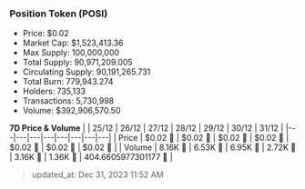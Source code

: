
  ### Position Token (POSI)
  - Price: $0.02
  - Market Cap: $1,523,413.36
  - Max Supply: 100,000,000
  - Total Supply: 90,971,209.005
  - Circulating Supply: 90,191,265.731
  - Total Burn: 779,943.274
  - Holders: 735,133
  - Transactions: 5,730,998
  - Volume: $392,906,570.50

  **7D Price & Volume**
  | | 25&#x2F;12 | 26&#x2F;12 | 27&#x2F;12 | 28&#x2F;12 | 29&#x2F;12 | 30&#x2F;12 | 31&#x2F;12 |
  |---|---|---|---|---|---|---|---|
  | Price | $0.02 🚀 | $0.02 🚀 | $0.02 🚀 | $0.02 🚀 | $0.02 🔻 | $0.02 🚀 | $0.02 🚀 |
  | Volume | 8.16K 🚀 | 6.53K 🔻 | 6.95K 🚀 | 2.72K 🔻 | 3.16K 🚀 | 1.36K 🔻 | 404.6605977301177 🔻 |

  > updated_at: Dec 31, 2023 11:52 AM
